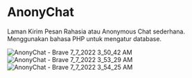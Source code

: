 # AnonyChat
Laman Kirim Pesan Rahasia atau Anonymous Chat sederhana. Menggunakan bahasa PHP untuk mengatur database.

![AnonyChat - Brave 7_7_2022 3_50_42 AM](https://user-images.githubusercontent.com/103014406/177648129-4cc26989-9451-48a8-bddb-ff66cf49baeb.png)
![AnonyChat - Brave 7_7_2022 3_53_29 AM](https://user-images.githubusercontent.com/103014406/177648299-58a31637-d9c1-46c3-b7b1-3d05daaa30d4.png)
![AnonyChat - Brave 7_7_2022 3_54_25 AM](https://user-images.githubusercontent.com/103014406/177648368-a553a5c8-e952-4fb4-adbe-2f24631aa48c.png)
